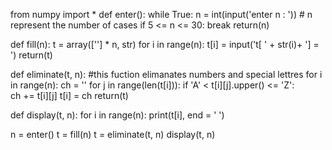 from numpy import *
def enter():
    while True:
        n = int(input('enter n : '))      # n represent the number of cases 
        if 5 <= n <= 30:
            break
    return(n)


def fill(n):
    t = array([''] * n, str)
    for i in range(n):
        t[i] = input('t[ ' + str(i)+ '] = ')
    return(t)


def eliminate(t, n):                          #this fuction elimanates numbers and special lettres 
    for i in range(n):
        ch = ''
        for j in range(len(t[i])):
            if 'A' < t[i][j].upper() <= 'Z':         
                ch += t[i][j]
        t[i] = ch
    return(t)


def display(t, n):
    for i in range(n):
        print(t[i], end = ' ')


n = enter()
t = fill(n)
t = eliminate(t, n)
display(t, n)
